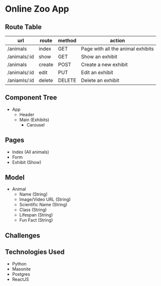 # Online Zoo App

## Route Table

| url          | route  | method | action                            |
|--------------|--------|--------|-----------------------------------|
| /animals     | index  | GET    | Page with all the animal exhibits |
| /animals/:id | show   | GET    | Show an exhibit                   |
| /animals     | create | POST   | Create a new exhibit              |
| /animals/:id | edit   | PUT    | Edit an exhibit                   |
| /aniamls/:id | delete | DELETE | Delete an exhibit                 |

## Component Tree
- App
    - Header
    - Main (Exhibits)
        - Carousel

## Pages
- Index (All animals)
- Form
- Exhibit (Show)

## Model
- Animal
    - Name (String)
    - Image/Video URL (String)
    - Scientific Name (String)
    - Class (String)
    - Lifespan (String)
    - Fun Fact (String)

## Challenges

## Technologies Used
- Python
- Masonite
- Postgres
- ReactJS
